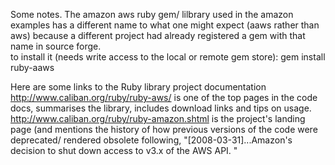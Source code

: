 Some notes.
The amazon aws ruby gem/ lilbrary used in the amazon examples has a different name to what one might expect (aaws rather than aws) because a different project had already registered a gem with that name in source forge.  
to install it (needs write access to the local or remote gem store):
gem install ruby-aaws 

Here are some links to the Ruby library project documentation
http://www.caliban.org/ruby/ruby-aws/ is one of the top pages in the code docs, summarises the library, includes download links and tips on usage.  
http://www.caliban.org/ruby/ruby-amazon.shtml is the project's landing page (and mentions the history of how previous versions of the code were deprecated/ rendered obsolete following, "[2008-03-31]...Amazon's decision to shut down access to v3.x of the AWS API. "
